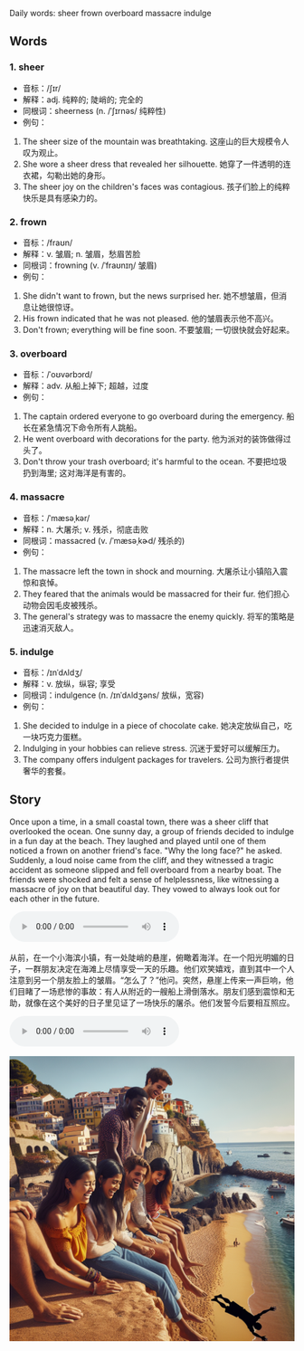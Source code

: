 Daily words: sheer frown overboard massacre indulge

## Words
### 1. sheer
- 音标：/ʃɪr/ <span style="cursor: pointer;" onclick="document.getElementById('audio-player-1').play()"><i class="fas fa-volume-up"></i></span>
<audio id="audio-player-1" src="audios/words/sheer.mp3" style="display:none;"></audio>
- 解释：adj. 纯粹的; 陡峭的; 完全的
- 同根词：sheerness (n. /ˈʃɪrnəs/ 纯粹性)
- 例句：
1. The sheer size of the mountain was breathtaking.
这座山的巨大规模令人叹为观止。
2. She wore a sheer dress that revealed her silhouette.
她穿了一件透明的连衣裙，勾勒出她的身形。
3. The sheer joy on the children's faces was contagious.
孩子们脸上的纯粹快乐是具有感染力的。

### 2. frown
- 音标：/fraʊn/ <span style="cursor: pointer;" onclick="document.getElementById('audio-player-2').play()"><i class="fas fa-volume-up"></i></span>
<audio id="audio-player-2" src="audios/words/frown.mp3" style="display:none;"></audio>
- 解释：v. 皱眉; n. 皱眉，愁眉苦脸
- 同根词：frowning (v. /ˈfraʊnɪŋ/ 皱眉)
- 例句：
1. She didn't want to frown, but the news surprised her.
她不想皱眉，但消息让她很惊讶。
2. His frown indicated that he was not pleased.
他的皱眉表示他不高兴。
3. Don't frown; everything will be fine soon.
不要皱眉; 一切很快就会好起来。

### 3. overboard
- 音标：/ˈoʊvərbɔrd/ <span style="cursor: pointer;" onclick="document.getElementById('audio-player-3').play()"><i class="fas fa-volume-up"></i></span>
<audio id="audio-player-3" src="audios/words/overboard.mp3" style="display:none;"></audio>
- 解释：adv. 从船上掉下; 超越，过度
- 例句：
1. The captain ordered everyone to go overboard during the emergency.
船长在紧急情况下命令所有人跳船。 
2. He went overboard with decorations for the party.
他为派对的装饰做得过头了。
3. Don't throw your trash overboard; it's harmful to the ocean.
不要把垃圾扔到海里; 这对海洋是有害的。

### 4. massacre
- 音标：/ˈmæsəˌkər/ <span style="cursor: pointer;" onclick="document.getElementById('audio-player-4').play()"><i class="fas fa-volume-up"></i></span>
<audio id="audio-player-4" src="audios/words/massacre.mp3" style="display:none;"></audio>
- 解释：n. 大屠杀; v. 残杀，彻底击败
- 同根词：massacred (v. /ˈmæsəˌkɚd/ 残杀的)
- 例句：
1. The massacre left the town in shock and mourning.
大屠杀让小镇陷入震惊和哀悼。 
2. They feared that the animals would be massacred for their fur.
他们担心动物会因毛皮被残杀。 
3. The general's strategy was to massacre the enemy quickly.
将军的策略是迅速消灭敌人。

### 5. indulge
- 音标：/ɪnˈdʌldʒ/ <span style="cursor: pointer;" onclick="document.getElementById('audio-player-5').play()"><i class="fas fa-volume-up"></i></span>
<audio id="audio-player-5" src="audios/words/indulge.mp3" style="display:none;"></audio>
- 解释：v. 放纵，纵容; 享受
- 同根词：indulgence (n. /ɪnˈdʌldʒəns/ 放纵，宽容)
- 例句：
1. She decided to indulge in a piece of chocolate cake.
她决定放纵自己，吃一块巧克力蛋糕。
2. Indulging in your hobbies can relieve stress.
沉迷于爱好可以缓解压力。
3. The company offers indulgent packages for travelers.
公司为旅行者提供奢华的套餐。

## Story
Once upon a time, in a small coastal town, there was a sheer cliff that overlooked the ocean. One sunny day, a group of friends decided to indulge in a fun day at the beach. They laughed and played until one of them noticed a frown on another friend's face. "Why the long face?" he asked. Suddenly, a loud noise came from the cliff, and they witnessed a tragic accident as someone slipped and fell overboard from a nearby boat. The friends were shocked and felt a sense of helplessness, like witnessing a massacre of joy on that beautiful day. They vowed to always look out for each other in the future.

<audio controls>
  <source src="./audios/story/2024-09-29-english.mp3" type="audio/mpeg">
  你的浏览器不支持音频元素。
</audio>
  

从前，在一个小海滨小镇，有一处陡峭的悬崖，俯瞰着海洋。在一个阳光明媚的日子，一群朋友决定在海滩上尽情享受一天的乐趣。他们欢笑嬉戏，直到其中一个人注意到另一个朋友脸上的皱眉。“怎么了？”他问。突然，悬崖上传来一声巨响，他们目睹了一场悲惨的事故：有人从附近的一艘船上滑倒落水。朋友们感到震惊和无助，就像在这个美好的日子里见证了一场快乐的屠杀。他们发誓今后要相互照应。

<audio controls>
  <source src="./audios/story/2024-09-29-chinese.mp3" type="audio/mpeg">
  你的浏览器不支持音频元素。
</audio>
  

![story](./images/2024-09-29.png)

